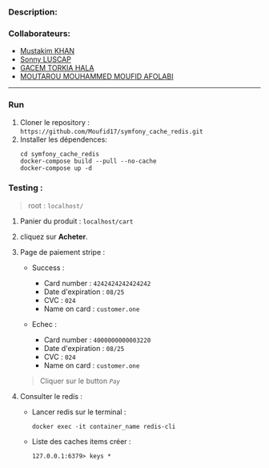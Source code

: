 ### Description:

### Collaborateurs: 
- [Mustakim KHAN](https://github.com/Mustakim-Khan)
- [Sonny LUSCAP](https://github.com/Sonny00)
- [GACEM TORKIA HALA](https://github.com/TORKIAHALA)
- [MOUTAROU MOUHAMMED MOUFID AFOLABI](https://github.com/Moufid17/)
---
### Run
1. Cloner le repository : `https://github.com/Moufid17/symfony_cache_redis.git`
2. Installer les dépendences: 
    ```
    cd symfony_cache_redis
    docker-compose build --pull --no-cache
    docker-compose up -d
    ```
### Testing : 
> root : `localhost/`
1. Panier du produit : `localhost/cart`
2. cliquez sur __Acheter__.
3. Page de paiement stripe :
    - Success : 
        - Card number : `4242424242424242`
        - Date d'expiration : `08/25`
        - CVC : `024`
        - Name on card : `customer.one`
    
    - Echec : 
        - Card number : `4000000000003220`
        - Date d'expiration : `08/25`
        - CVC : `024`
        - Name on card : `customer.one`

    > Cliquer sur le button _`Pay`_ 
4. Consulter le redis : 
    - Lancer redis sur le terminal : 
        ```
        docker exec -it container_name redis-cli
        ```
    - Liste des caches items créer :
        ```
        127.0.0.1:6379> keys *
        ```
